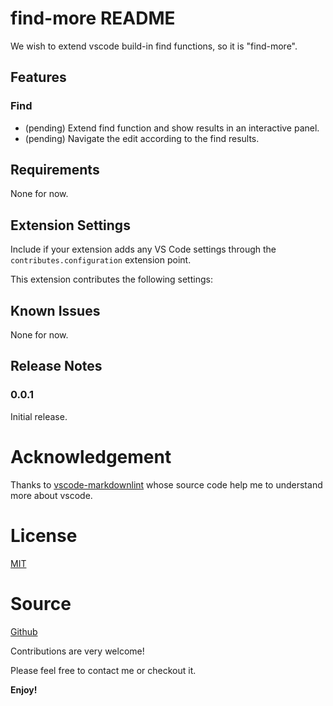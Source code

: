 # find-more README

We wish to extend vscode build-in find functions, so it is "find-more".

## Features

### Find
- (pending) Extend find function and show results in an interactive panel.
- (pending) Navigate the edit according to the find results.

[\\]: # (\!\[feature X\]\(images/feature-x.png\))

## Requirements

None for now.

## Extension Settings

Include if your extension adds any VS Code settings through the `contributes.configuration` extension point.

This extension contributes the following settings:

[\\]:# (* `myExtension.enable`: enable/disable this extension)

## Known Issues

None for now.

## Release Notes

### 0.0.1
Initial release.

# Acknowledgement
Thanks to [vscode-markdownlint](https://github.com/DavidAnson/vscode-markdownlint) whose source code help me to understand more about vscode.

# License

[MIT](https://mit-license.org/)

# Source
[Github](https://github.com/FengYouzheng/vscode-edlin)

Contributions are very welcome!

Please feel free to contact me or checkout it.

**Enjoy!**